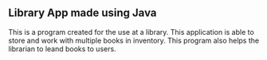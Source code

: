 ## Library App made using Java

This is a program created for the use at a library. This application is able to store and work with multiple books in inventory.
This program also helps the librarian to leand books to users. 

 

